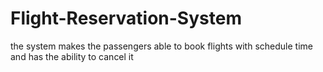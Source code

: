 # Flight-Reservation-System
the system makes the passengers able to book flights with schedule time and has the ability to cancel it 
